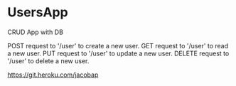 # UsersApp
CRUD App with DB

POST request to '/user' to create a new user.
GET request to '/user' to read a new user.
PUT request to '/user' to update a new user.
DELETE request to '/user' to delete a new user.

https://git.heroku.com/jacobap
